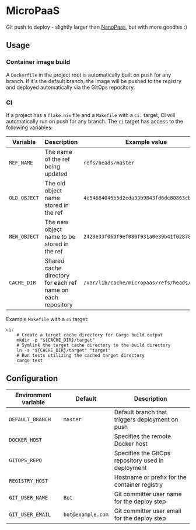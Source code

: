 # MicroPaaS

Git push to deploy - slightly larger than
[NanoPaas](https://github.com/khuedoan/nanopaas), but with more goodies :)

## Usage

### Container image build

A `Dockerfile` in the project root is automatically built on push for any
branch. If it's the default branch, the image will be pushed to the registry
and deployed automatically via the GitOps repository.

### CI

If a project has a `flake.nix` file and a `Makefile` with a `ci:` target, CI
will automatically run on push for any branch. The `ci` target has access to
the following variables:

| Variable      | Description                                                 | Example value                                |
| ------------- | ----------------------------------------------------------- | -------------------------------------------- |
| `REF_NAME`    | The name of the ref being updated                           | `refs/heads/master`                          |
| `OLD_OBJECT`  | The old object name stored in the ref                       | `4e54684045b5d2cda33b9843fd6de80863cb97ee`   |
| `NEW_OBJECT`  | The new object name to be stored in the ref                 | `2423e33f06df9ef080f931a0e39b41f0287837b1`   |
| `CACHE_DIR`   | Shared cache directory for each ref name on each repository | `/var/lib/cache/micropaas/refs/heads/master` |

Example `Makefile` with a `ci` target:

```make
ci:
	# Create a target cache directory for Cargo build output
	mkdir -p "${CACHE_DIR}/target"
	# Symlink the target cache directory to the build directory
	ln -s "${CACHE_DIR}/target" "target"
	# Run tests utilizing the cached target directory
	cargo test
```

## Configuration

| Environment variable | Default           | Description                                        |
| -------------------- | ----------------- | -------------------------------------------------- |
| `DEFAULT_BRANCH`     | `master`          | Default branch that triggers deployment on push    |
| `DOCKER_HOST`        |                   | Specifies the remote Docker host                   |
| `GITOPS_REPO`        |                   | Specifies the GitOps repository used in deployment |
| `REGISTRY_HOST`      |                   | Hostname or prefix for the container registry      |
| `GIT_USER_NAME`      | `Bot`             | Git committer user name for the deploy step        |
| `GIT_USER_EMAIL`     | `bot@example.com` | Git committer user email for the deploy step       |

